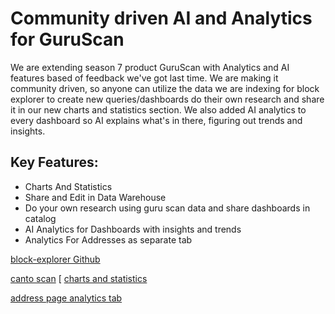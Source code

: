 # Community driven AI and Analytics for GuruScan

We are extending season 7 product GuruScan with Analytics and AI features based of feedback we've
got last time. We are making it community driven, so anyone can utilize the data we are indexing for 
block explorer to create new queries/dashboards do their own research and share it in our new
charts and statistics section. We also added AI analytics to every dashboard so AI explains 
what's in there, figuring out trends and insights.

## Key Features:

* Charts And Statistics
* Share and Edit in Data Warehouse
* Do your own research using guru scan data and share dashboards in catalog
* AI Analytics for Dashboards with insights and trends
* Analytics For Addresses as separate tab


[block-explorer Github](https://github.com/dex-guru/block-explorer)

[canto scan](https://canto.dex.guru)
[
[charts and statistics](https://canto.dex.guru/charts)

[address page analytics tab](https://canto-stage.dexguru.biz/address/0xe93685f3bba03016f02bd1828badd6195988d950?tab=analytics)